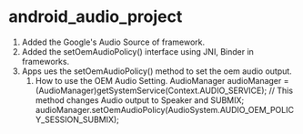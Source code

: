 # android_audio_project

1. Added the Google's Audio Source of framework.
2. Added the setOemAudioPolicy() interface using JNI, Binder in frameworks.
3. Apps ues the setOemAudioPolicy() method to set the oem audio output.
   1) How to use the OEM Audio Setting.
     AudioManager audioManager = (AudioManager)getSystemService(Context.AUDIO_SERVICE);
     // This method changes Audio output to Speaker and SUBMIX;
     audioManager.setOemAudioPolicy(AudioSystem.AUDIO_OEM_POLICY_SESSION_SUBMIX);
